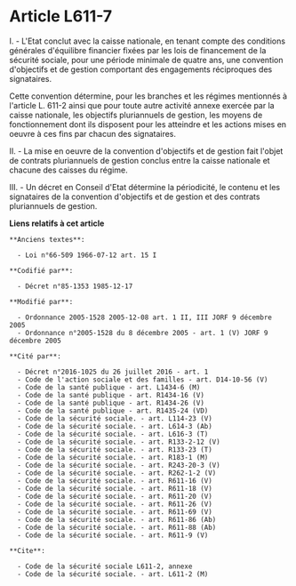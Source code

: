 # Article L611-7

I. - L'Etat conclut avec la caisse nationale, en tenant compte des conditions générales d'équilibre financier fixées par les
lois de financement de la sécurité sociale, pour une période minimale de quatre ans, une convention d'objectifs et de gestion
comportant des engagements réciproques des signataires.

Cette convention détermine, pour les branches et les régimes mentionnés à l'article L. 611-2 ainsi que pour toute autre
activité annexe exercée par la caisse nationale, les objectifs pluriannuels de gestion, les moyens de fonctionnement dont ils
disposent pour les atteindre et les actions mises en oeuvre à ces fins par chacun des signataires.

II. - La mise en oeuvre de la convention d'objectifs et de gestion fait l'objet de contrats pluriannuels de gestion conclus
entre la caisse nationale et chacune des caisses du régime.

III. - Un décret en Conseil d'Etat détermine la périodicité, le contenu et les signataires de la convention d'objectifs et de
gestion et des contrats pluriannuels de gestion.

**Liens relatifs à cet article**

	**Anciens textes**:

	  - Loi n°66-509 1966-07-12 art. 15 I

	**Codifié par**:

	  - Décret n°85-1353 1985-12-17

	**Modifié par**:

	  - Ordonnance 2005-1528 2005-12-08 art. 1 II, III JORF 9 décembre 2005
	  - Ordonnance n°2005-1528 du 8 décembre 2005 - art. 1 (V) JORF 9 décembre 2005

	**Cité par**:

	  - Décret n°2016-1025 du 26 juillet 2016 - art. 1
	  - Code de l'action sociale et des familles - art. D14-10-56 (V)
	  - Code de la santé publique - art. L1434-6 (M)
	  - Code de la santé publique - art. R1434-16 (V)
	  - Code de la santé publique - art. R1434-26 (V)
	  - Code de la santé publique - art. R1435-24 (VD)
	  - Code de la sécurité sociale. - art. L114-23 (V)
	  - Code de la sécurité sociale. - art. L614-3 (Ab)
	  - Code de la sécurité sociale. - art. L616-3 (T)
	  - Code de la sécurité sociale. - art. R133-2-12 (V)
	  - Code de la sécurité sociale. - art. R133-23 (T)
	  - Code de la sécurité sociale. - art. R183-1 (M)
	  - Code de la sécurité sociale. - art. R243-20-3 (V)
	  - Code de la sécurité sociale. - art. R262-1-2 (V)
	  - Code de la sécurité sociale. - art. R611-16 (V)
	  - Code de la sécurité sociale. - art. R611-18 (V)
	  - Code de la sécurité sociale. - art. R611-20 (V)
	  - Code de la sécurité sociale. - art. R611-26 (V)
	  - Code de la sécurité sociale. - art. R611-69 (V)
	  - Code de la sécurité sociale. - art. R611-86 (Ab)
	  - Code de la sécurité sociale. - art. R611-88 (Ab)
	  - Code de la sécurité sociale. - art. R611-9 (V)

	**Cite**:

	  - Code de la sécurité sociale L611-2, annexe
	  - Code de la sécurité sociale. - art. L611-2 (M)
